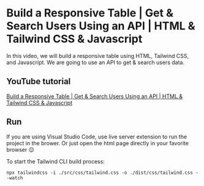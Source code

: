 # Build a Responsive Table | Get & Search Users Using an API | HTML & Tailwind CSS & Javascript

In this video, we will build a responsive table using HTML, Tailwind CSS, and Javascript. We are going to use an API to get & search users data.

## YouTube tutorial

[Build a Responsive Table | Get & Search Users Using an API | HTML & Tailwind CSS & Javascript](https://youtu.be/HtrBqJvYWts?si=_Ax9-nbDSJDxkKRc)

## Run

If you are using Visual Studio Code, use live server extension to run the project in the brower. Or just open the html page directly in your favorite browser 😉

To start the Tailwind CLI build process:

`npx tailwindcss -i ./src/css/tailwind.css -o ./dist/css/tailwind.css --watch   `
